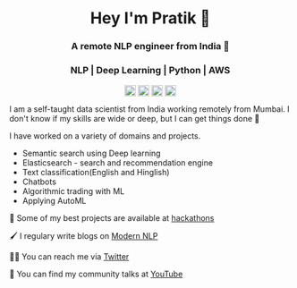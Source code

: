 <h1 align="center">Hey I'm Pratik 👋</h1>
<h3 align="center">A remote NLP engineer from India 👾</h3>
<h3 align="center">NLP | Deep Learning | Python | AWS</h3>  

<p align="center">
<a href="https://twitter.com/nlpguy_" target="blank"><img align="center" src="https://cdn.jsdelivr.net/npm/simple-icons@3.0.1/icons/twitter.svg" alt="nlpguy_" height="20" width="20" /></a>
<a href="https://linkedin.com/in/bhavsarpratik" target="blank"><img align="center" src="https://cdn.jsdelivr.net/npm/simple-icons@3.0.1/icons/linkedin.svg" alt="bhavsarpratik" height="20" width="20" /></a>
<a href="https://medium.com/pratikbhavsar" target="blank"><img align="center" src="https://cdn.jsdelivr.net/npm/simple-icons@3.0.1/icons/medium.svg" alt="pratikbhavsar" height="20" width="20" /></a>
<a href="https://www.youtube.com/playlist?list=PL2H7HbmQHDJW7JmLzMRkZMeNV_wOxdcXi" target="blank"><img align="center" src="https://cdn.jsdelivr.net/npm/simple-icons@3.0.1/icons/youtube.svg" alt="pratik bhavsar" height="20" width="20" /></a>
</p>

I am a self-taught data scientist from India working remotely from Mumbai. I don't know if my skills are wide or deep, but I can get things done 🧗

I have worked on a variety of domains and projects.
- Semantic search using Deep learning 
- Elasticsearch - search and recommendation engine 
- Text classification(English and Hinglish)
- Chatbots
- Algorithmic trading with ML
- Applying AutoML

🧪  Some of my best projects are available at [hackathons](https://github.com/bhavsarpratik/hackathons)

🖌  I regulary write blogs on [Modern NLP](https://medium.com/modern-nlp)

🙏🏼  You can reach me via [Twitter](https://twitter.com/nlpguy_)

🏇  You can find my community talks at [YouTube](https://www.youtube.com/playlist?list=PL2H7HbmQHDJW7JmLzMRkZMeNV_wOxdcXi)
